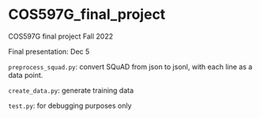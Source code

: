 # COS597G_final_project
COS597G final project Fall 2022


Final presentation: Dec 5

`preprocess_squad.py`: convert SQuAD from json to jsonl, with each line as a data point.

`create_data.py`: generate training data

`test.py`: for debugging purposes only